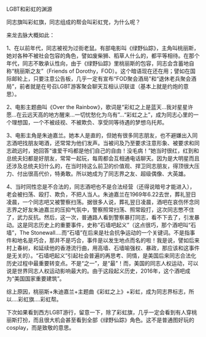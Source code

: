 LGBT和彩虹的渊源

同志旗叫彩虹旗，同志组成的帮会叫彩虹党，为什么呢？
 
来龙去脉大概如此：

1、在以前年代，同志被视为过街老鼠。有部电影叫《绿野仙踪》，主角叫桃丽斯，她对各种不被社会包容的角色，譬如废柴狮、稻草人什么的，都平等相待。在那个年代，同志不敢承认性向，由于《绿野仙踪》里桃丽斯的包容，同志会含蓄地自称“桃丽斯之友”（Friends of Dorothy，FOD）。这个暗语现在还在用；譬如在国际邮轮上，只要注意公告板，几乎一定有宣布“FOD聚会酒局”和“退休老兵聚会酒局”，前者就是在号召LGBT游客聚会聊天互相认识联谊（基本上就是约炮的意思）。
 
2、电影主题曲叫《Over the Rainbow》，歌词是“彩虹之上是蓝天…我对星星许愿…在云远天高的地方醒来…一切忧愁化为乌有”…“彩虹之上”，成为同志心里的一个理想国，一个不被歧视、不被欺负、享受同等待遇的梦想乌托邦。
  
3、电影主角是朱迪嘉兰。她本人是直的，但她有很多同志朋友，也不避嫌出入同志酒吧找朋友喝酒，还常常为他们发声。当被问及乃至要求注意形象、被要求和同志疏远时，她回答“谁爱干吗都是他们自己的自由！没毛病！”她当时很红，红到和总统夫妇都是好朋友，常常一起玩，每周都会互相通电话聊天。因为是大明星而且还涉及总统夫妇什么的，在当时持这么前卫的价值观、捍卫同志朋友，得顶很大压力、付出很高代价，特勇敢。所以她成为了同志界之友、超级偶像、大英雄。
  
4、当时同性恋是不合法的，同志酒吧也不是合法经营（还得说暗号才能进入），老会被扫荡、殴打、欺负，不把人当人。朱迪嘉兰在1969年6.22去世，葬礼翌日凌晨，一个同志吧又被警察扫荡。据很多人说，葬礼翌日凌晨，酒吧在哀伤怀念同志界之好友朱迪嘉兰的压抑气氛中，警察照常扫荡、照常殴打，这次同志憋不住了，武力反抗。然后，这一次，普通路人看到警察暴打同志，看不下去了，引发暴动。这是同志历史上的重要事件，史称“石墙吧起义”（这点很巧，那个酒吧叫“石墙”，The Stonewall….而“石墙”在后来是社会抗争运动的一个关键词。不是指事件和地名是巧合，那并不是巧合，事件是以发生地点而名的啦！我是说，譬如后来村上春树，和延续他的香港流行曲，用高墙、石墙喻强权、暴政，那应该和这事件是无关的）。“石墙吧起义”引起社会普遍的再思考、同情，是美国后来同志合法化历史过程中最重要转变点。不是“之一”，是“最”！而，美国的同志人权运动，可以说是世界同志人权运动影响最大的。由于这段起义历史，2016年，这个酒吧成为“美国国家重要建筑”。
  
综上原因，桃丽斯+朱迪嘉兰+主题曲《彩虹之上》+彩虹，成为同志界标志，所以….彩虹旗….彩虹帮。
 
下次如果看到西方LGBT游行，留意一下，除了彩虹旗，几乎一定会看到有人穿桃丽斯打扮，而且很大机会甚至看到全部《绿野仙踪》角色。这不是普通图好玩的cosplay，而是致敬的意思。
